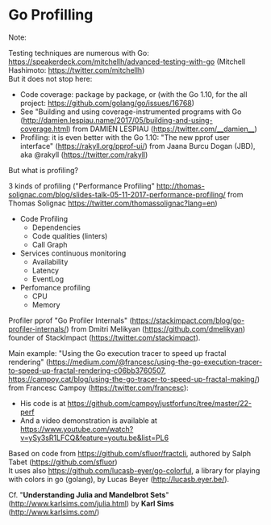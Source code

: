 # Go Profilling

Note:

Testing techniques are numerous with Go: <https://speakerdeck.com/mitchellh/advanced-testing-with-go>
(Mitchell Hashimoto: <https://twitter.com/mitchellh>)  
But it does not stop here:

- Code coverage: package by package, or (with the Go 1.10, for the all project: <https://github.com/golang/go/issues/16768>)
- See "Building and using coverage-instrumented programs with Go (<http://damien.lespiau.name/2017/05/building-and-using-coverage.html>)
  from DAMIEN LESPIAU (<https://twitter.com/__damien__>)
- Profiling: it is even better with the Go 1.10: "The new pprof user interface"
  (<https://rakyll.org/pprof-ui/>) from Jaana Burcu Dogan (JBD), aka @rakyll (<https://twitter.com/rakyll>)

But what is profiling?

3 kinds of profiling ("Performance Profiling" <http://thomas-solignac.com/blog/slides-talk-05-11-2017-performance-profiling/>
from Thomas Solignac <https://twitter.com/thomassolignac?lang=en>)

- Code Profiling
  - Dependencies
  - Code qualities (linters)
  - Call Graph
- Services continuous monitoring
  - Availability
  - Latency
  - EventLog
- Perfomance profiling
  - CPU
  - Memory

Profiler pprof "Go Profiler Internals" (<https://stackimpact.com/blog/go-profiler-internals/>)
from Dmitri Melikyan (<https://github.com/dmelikyan>) founder of StackImpact (<https://twitter.com/stackimpact>).

Main example: "Using the Go execution tracer to speed up fractal rendering" (<https://medium.com/@francesc/using-the-go-execution-tracer-to-speed-up-fractal-rendering-c06bb3760507>,
<https://campoy.cat/blog/using-the-go-tracer-to-speed-up-fractal-making/>)
from Francesc Campoy (<https://twitter.com/francesc>):

- His code is at <https://github.com/campoy/justforfunc/tree/master/22-perf>
- And a video demonstration is available at <https://www.youtube.com/watch?v=ySy3sR1LFCQ&feature=youtu.be&list=PL6>

Based on code from <https://github.com/sfluor/fractcli>, authored
by Salph Tabet (<https://github.com/sfluor>)  
It uses also <https://github.com/lucasb-eyer/go-colorful>, a library for playing
with colors in go (golang), by Lucas Beyer (<http://lucasb.eyer.be/>).

Cf. "**Understanding Julia and Mandelbrot Sets**" (<http://www.karlsims.com/julia.html>)
by **Karl Sims** (<http://www.karlsims.com/>)